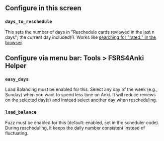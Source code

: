 ## Configure in this screen

### `days_to_reschedule`

This sets the number of days in "Reschedule cards reviewed in the last n days"; the current day included(!). Works like [searching for "rated:" in the browser](https://docs.ankiweb.net/searching.html?highlight=rated#answered).

## Configure via menu bar: Tools > FSRS4Anki Helper

### `easy_days`

Load Balancing must be enabled for this. Select any day of the week (e.g., Sunday) when you want to spend less time on Anki. It will reduce reviews on the selected day(s) and instead select another day when rescheduling.

### `load_balance`

Fuzz must be enabled for this (default: enabled, set in the scheduler code). During rescheduling, it keeps the daily number consistent instead of fluctuating.
